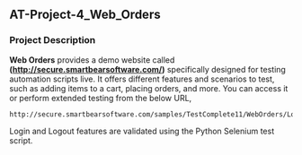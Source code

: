 ## AT-Project-4_Web_Orders

### Project Description

**Web Orders** provides a demo website called **(http://secure.smartbearsoftware.com/)** specifically designed for testing automation scripts live. It offers different features and scenarios to test, such as adding items to a cart, placing orders, and more. You can access it or perform extended testing from the below URL,
```
http://secure.smartbearsoftware.com/samples/TestComplete11/WebOrders/Login.aspx
```

Login and Logout features are validated using the Python Selenium test script.
